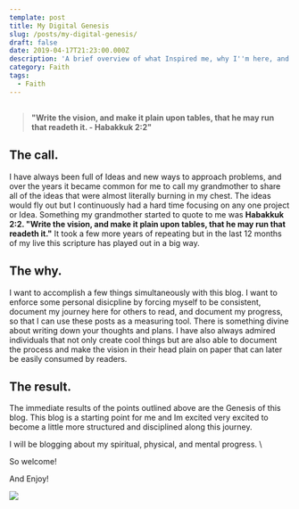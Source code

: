 ```yaml
---
template: post
title: My Digital Genesis
slug: /posts/my-digital-genesis/
draft: false
date: 2019-04-17T21:23:00.000Z
description: 'A brief overview of what Inspired me, why I''m here, and what to expect. '
category: Faith
tags:
  - Faith
---
```

## 

> **"Write the vision, and make it plain upon tables, that he may run that readeth it. - Habakkuk 2:2"**

## The call.

I have always been full of Ideas and new ways to approach problems, and over the years it became common for me to call my grandmother to share all of the ideas that were almost literally burning in my chest. The ideas would fly out but I continuously had a hard time focusing on any one project or Idea. Something my grandmother started to quote to me was  **Habakkuk 2:2. "Write the vision, and make it plain upon tables, that he may run that readeth it."** It took a few more years of repeating but in the last 12 months of my live this scripture has played out in a big way. 

## The why.

I want to accomplish a few things simultaneously with this blog. I want to enforce some personal disicpline by forcing myself to be consistent, document my journey here for others to read, and document my progress, so that I can use these posts as a measuring tool. There is something divine about writing down your thoughts and plans.  I have also always admired individuals that not only create cool things but are also able to document the process and make the vision in their head plain on paper that can later be easily consumed by readers.

## The result.

The immediate results of the points outlined above are the Genesis of this blog. This blog is a starting point for me and Im excited very excited to become a little more structured and disciplined along this journey.

I will be blogging about my spiritual, physical, and mental progress. \

So welcome!

And Enjoy!

![](/media/83cd8ef8b9f40db2b8a46215d2e58fd9.jpg)
